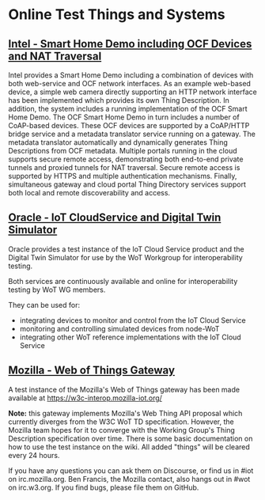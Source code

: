# Online Test Things and Systems

## [Intel - Smart Home Demo including OCF Devices and NAT Traversal](intel.md)
Intel provides a Smart Home Demo including a combination of devices with both
web-service and OCF network interfaces.
As an example web-based device, 
a simple web camera directly supporting an HTTP network interface has been implemented which provides its
own Thing Description.
In addition, the system includes a running implementation of the OCF Smart Home Demo.
The OCF Smart Home Demo in turn includes a number of CoAP-based devices.
These OCF devices are supported by a CoAP/HTTP bridge service and a metadata translator service
running on a gateway.
The metadata translator automatically and dynamically generates Thing Descriptions from OCF metadata.
Multiple portals running in the cloud supports secure remote access, demonstrating both
end-to-end private tunnels and proxied tunnels for NAT traversal.
Secure remote access is supported by HTTPS and multiple authentication mechanisms.
Finally, simultaneous gateway
and cloud portal Thing Directory services support both local and remote discoverability and access.

## [Oracle - IoT CloudService and Digital Twin Simulator](oracle.md)
Oracle provides a test instance of the IoT Cloud Service product and the Digital Twin Simulator
for use by the WoT Workgroup for interoperability testing.  

Both services are continuously available and online for interoperability testing by WoT WG members.

They can be used for:

* integrating devices to monitor and control from the IoT Cloud Service
* monitoring and controlling simulated devices from node-WoT
* integrating other WoT reference implementations with the IoT Cloud Service

## [Mozilla - Web of Things Gateway](https://w3c-interop.mozilla-iot.org/)

A test instance of the Mozilla's Web of Things gateway has been made available at https://w3c-interop.mozilla-iot.org/

**Note:** this gateway implements Mozilla's Web Thing API proposal which currently diverges from the W3C WoT TD specification.
However, the Mozilla team hopes for it to converge with the Working Group's Thing Description specification over time.
There is some basic documentation on how to use the test instance on the wiki.
All added "things" will be cleared every 24 hours.

If you have any questions you can ask them on Discourse, or find us in #iot on irc.mozilla.org.
Ben Francis, the Mozilla contact, also hangs out in #wot on irc.w3.org. If you find bugs, please file them on GitHub.
